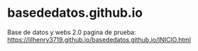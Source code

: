 # basededatos.github.io
Base de datos y webs 2.0
pagina de prueba: https://lilhenry3719.github.io/basededatos.github.io/INICIO.html
